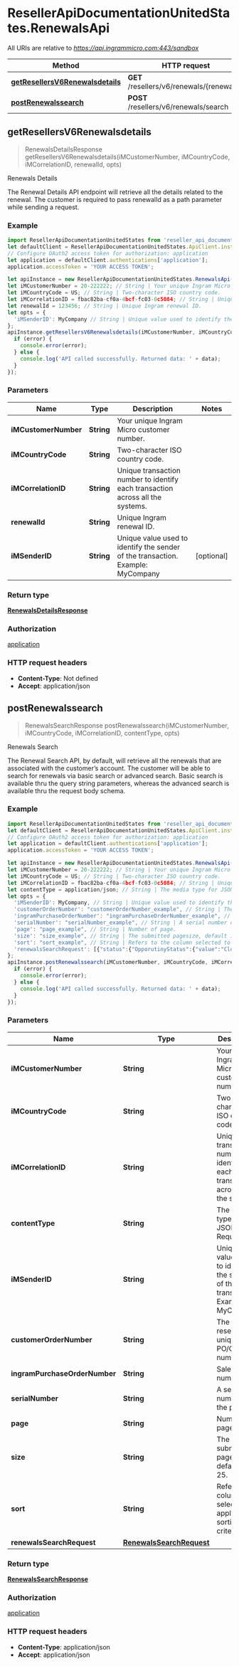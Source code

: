 # ResellerApiDocumentationUnitedStates.RenewalsApi

All URIs are relative to *https://api.ingrammicro.com:443/sandbox*

Method | HTTP request | Description
------------- | ------------- | -------------
[**getResellersV6Renewalsdetails**](RenewalsApi.md#getResellersV6Renewalsdetails) | **GET** /resellers/v6/renewals/{renewalId} | Renewals Details
[**postRenewalssearch**](RenewalsApi.md#postRenewalssearch) | **POST** /resellers/v6/renewals/search | Renewals Search



## getResellersV6Renewalsdetails

> RenewalsDetailsResponse getResellersV6Renewalsdetails(iMCustomerNumber, iMCountryCode, iMCorrelationID, renewalId, opts)

Renewals Details

The Renewal Details API endpoint will retrieve all the details related to the renewal. The customer is required to pass renewalId as a path parameter while sending a request.

### Example

```javascript
import ResellerApiDocumentationUnitedStates from 'reseller_api_documentation_united_states';
let defaultClient = ResellerApiDocumentationUnitedStates.ApiClient.instance;
// Configure OAuth2 access token for authorization: application
let application = defaultClient.authentications['application'];
application.accessToken = 'YOUR ACCESS TOKEN';

let apiInstance = new ResellerApiDocumentationUnitedStates.RenewalsApi();
let iMCustomerNumber = 20-222222; // String | Your unique Ingram Micro customer number.
let iMCountryCode = US; // String | Two-character ISO country code.
let iMCorrelationID = fbac82ba-cf0a-4bcf-fc03-0c5084; // String | Unique transaction number to identify each transaction across all the systems.
let renewalId = 123456; // String | Unique Ingram renewal ID.
let opts = {
  'iMSenderID': MyCompany // String | Unique value used to identify the sender of the transaction. Example: MyCompany
};
apiInstance.getResellersV6Renewalsdetails(iMCustomerNumber, iMCountryCode, iMCorrelationID, renewalId, opts, (error, data, response) => {
  if (error) {
    console.error(error);
  } else {
    console.log('API called successfully. Returned data: ' + data);
  }
});
```

### Parameters


Name | Type | Description  | Notes
------------- | ------------- | ------------- | -------------
 **iMCustomerNumber** | **String**| Your unique Ingram Micro customer number. | 
 **iMCountryCode** | **String**| Two-character ISO country code. | 
 **iMCorrelationID** | **String**| Unique transaction number to identify each transaction across all the systems. | 
 **renewalId** | **String**| Unique Ingram renewal ID. | 
 **iMSenderID** | **String**| Unique value used to identify the sender of the transaction. Example: MyCompany | [optional] 

### Return type

[**RenewalsDetailsResponse**](RenewalsDetailsResponse.md)

### Authorization

[application](../README.md#application)

### HTTP request headers

- **Content-Type**: Not defined
- **Accept**: application/json


## postRenewalssearch

> RenewalsSearchResponse postRenewalssearch(iMCustomerNumber, iMCountryCode, iMCorrelationID, contentType, opts)

Renewals Search

The Renewal Search API, by default, will retrieve all the renewals that are associated with the customer’s account. The customer will be able to search for renewals via basic search or advanced search. Basic search is available thru the query string parameters, whereas the advanced search is available thru the request body schema. 

### Example

```javascript
import ResellerApiDocumentationUnitedStates from 'reseller_api_documentation_united_states';
let defaultClient = ResellerApiDocumentationUnitedStates.ApiClient.instance;
// Configure OAuth2 access token for authorization: application
let application = defaultClient.authentications['application'];
application.accessToken = 'YOUR ACCESS TOKEN';

let apiInstance = new ResellerApiDocumentationUnitedStates.RenewalsApi();
let iMCustomerNumber = 20-222222; // String | Your unique Ingram Micro customer number.
let iMCountryCode = US; // String | Two-character ISO country code.
let iMCorrelationID = fbac82ba-cf0a-4bcf-fc03-0c5084; // String | Unique transaction number to identify each transaction across all the systems.
let contentType = application/json; // String | The media type for JSON Request.
let opts = {
  'iMSenderID': MyCompany, // String | Unique value used to identify the sender of the transaction. Example: MyCompany
  'customerOrderNumber': "customerOrderNumber_example", // String | The reseller's unique PO/Order number.
  'ingramPurchaseOrderNumber': "ingramPurchaseOrderNumber_example", // String | Sales order number.
  'serialNumber': "serialNumber_example", // String | A serial number of the product.
  'page': "page_example", // String | Number of page.
  'size': "size_example", // String | The submitted pagesize, default is 25.
  'sort': "sort_example", // String | Refers to the column selected to apply the sorting criteria.
  'renewalsSearchRequest': [{"status":{"OpporutinyStatus":{"value":"Closed","subStatus":"Renewal went direct"}},"dateType":{"startDate":{"customStartDate":"05/27/2023","customEndDate":"06/26/2023"},"endDate":{"customStartDate":"06/26/2023","customEndDate":"07/26/2023"},"invoiceDate":{"customStartDate":"05/27/2023","customEndDate":"06/26/2023"},"expirationDate":{"customStartDate":"06/26/2023","customEndDate":"07/26/2023"}},"vendor":"HP","endUser":"STARK"}] // RenewalsSearchRequest | 
};
apiInstance.postRenewalssearch(iMCustomerNumber, iMCountryCode, iMCorrelationID, contentType, opts, (error, data, response) => {
  if (error) {
    console.error(error);
  } else {
    console.log('API called successfully. Returned data: ' + data);
  }
});
```

### Parameters


Name | Type | Description  | Notes
------------- | ------------- | ------------- | -------------
 **iMCustomerNumber** | **String**| Your unique Ingram Micro customer number. | 
 **iMCountryCode** | **String**| Two-character ISO country code. | 
 **iMCorrelationID** | **String**| Unique transaction number to identify each transaction across all the systems. | 
 **contentType** | **String**| The media type for JSON Request. | 
 **iMSenderID** | **String**| Unique value used to identify the sender of the transaction. Example: MyCompany | [optional] 
 **customerOrderNumber** | **String**| The reseller&#39;s unique PO/Order number. | [optional] 
 **ingramPurchaseOrderNumber** | **String**| Sales order number. | [optional] 
 **serialNumber** | **String**| A serial number of the product. | [optional] 
 **page** | **String**| Number of page. | [optional] 
 **size** | **String**| The submitted pagesize, default is 25. | [optional] 
 **sort** | **String**| Refers to the column selected to apply the sorting criteria. | [optional] 
 **renewalsSearchRequest** | [**RenewalsSearchRequest**](RenewalsSearchRequest.md)|  | [optional] 

### Return type

[**RenewalsSearchResponse**](RenewalsSearchResponse.md)

### Authorization

[application](../README.md#application)

### HTTP request headers

- **Content-Type**: application/json
- **Accept**: application/json

